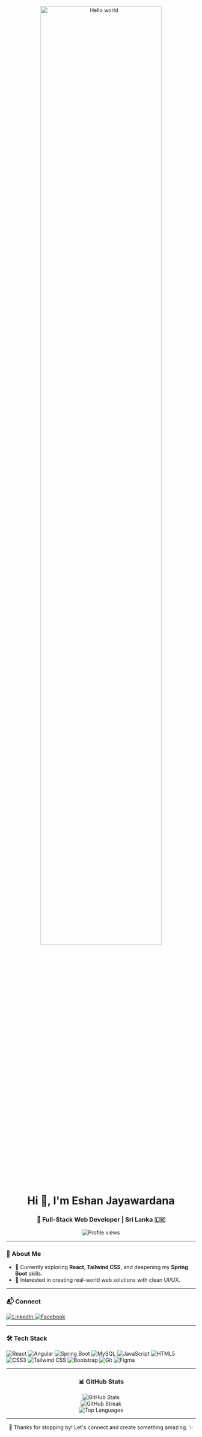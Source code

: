 <div align="center">
  <img src="https://raw.githubusercontent.com/sagar-viradiya/sagar-viradiya/master/resources/banner.png" alt="Hello world" style="width: 80%; border-radius: 10px;" />
  <h1>Hi 👋, I'm Eshan Jayawardana</h1>
  <h3>🚀 Full-Stack Web Developer | Sri Lanka 🇱🇰</h3>
</div>

<p align="center">
  <img src="https://komarev.com/ghpvc/?username=eshanjayawardhana&label=Views&color=4CAF50&style=for-the-badge" alt="Profile views" />
</p>

---

<div align="left">
  <h3>🧠 About Me</h3>
  <ul>
    <li>🌱 Currently exploring <strong>React</strong>, <strong>Tailwind CSS</strong>, and deepening my <strong>Spring Boot</strong> skills.</li>
    <li>🎯 Interested in creating real-world web solutions with clean UI/UX.</li>
  </ul>
</div>

---

<div align="left">
  <h3>📬 Connect</h3>
  <p>
    <a href="https://linkedin.com/in/eshan-jayawardhana" target="_blank">
      <img src="https://img.shields.io/badge/LinkedIn-%230077B5.svg?style=for-the-badge&logo=linkedin&logoColor=white" alt="LinkedIn" />
    </a>
    <a href="https://fb.com/eshanjayawardanaa" target="_blank">
      <img src="https://img.shields.io/badge/Facebook-%231877F2.svg?style=for-the-badge&logo=facebook&logoColor=white" alt="Facebook" />
    </a>
  </p>
</div>

---

<div align="left">
  <h3>🛠️ Tech Stack</h3>
  <p>
    <img src="https://img.shields.io/badge/React-%2320232a.svg?style=for-the-badge&logo=react&logoColor=%2361DAFB" alt="React" />
    <img src="https://img.shields.io/badge/Angular-%23DD0031.svg?style=for-the-badge&logo=angular&logoColor=white" alt="Angular" />
    <img src="https://img.shields.io/badge/Spring_Boot-%236DB33F.svg?style=for-the-badge&logo=spring&logoColor=white" alt="Spring Boot" />
    <img src="https://img.shields.io/badge/MySQL-%23005C84.svg?style=for-the-badge&logo=mysql&logoColor=white" alt="MySQL" />
    <img src="https://img.shields.io/badge/JavaScript-%23F7DF1E.svg?style=for-the-badge&logo=javascript&logoColor=%23323330" alt="JavaScript" />
    <img src="https://img.shields.io/badge/HTML5-%23E34F26.svg?style=for-the-badge&logo=html5&logoColor=white" alt="HTML5" />
    <img src="https://img.shields.io/badge/CSS3-%231572B6.svg?style=for-the-badge&logo=css3&logoColor=white" alt="CSS3" />
    <img src="https://img.shields.io/badge/Tailwind_CSS-%2338B2AC.svg?style=for-the-badge&logo=tailwind-css&logoColor=white" alt="Tailwind CSS" />
    <img src="https://img.shields.io/badge/Bootstrap-%23563D7C.svg?style=for-the-badge&logo=bootstrap&logoColor=white" alt="Bootstrap" />
    <img src="https://img.shields.io/badge/Git-%23F05032.svg?style=for-the-badge&logo=git&logoColor=white" alt="Git" />
    <img src="https://img.shields.io/badge/Figma-%23F24E1E.svg?style=for-the-badge&logo=figma&logoColor=white" alt="Figma" />
  </p>
</div>

---

<div align="center">
  <h3>📊 GitHub Stats</h3>
  <img src="https://github-readme-stats.vercel.app/api?username=eshanjayawardhana&show_icons=true&theme=dark" alt="GitHub Stats" />
  <br/>
  <img src="https://github-readme-streak-stats.herokuapp.com?user=eshanjayawardhana&theme=dark" alt="GitHub Streak" />
  <br/>
  <img src="https://github-readme-stats.vercel.app/api/top-langs/?username=eshanjayawardhana&layout=compact&theme=dark" alt="Top Languages" />
</div>

---

<div align="center">
  🌟 Thanks for stopping by! Let's connect and create something amazing. ✨
</div>
